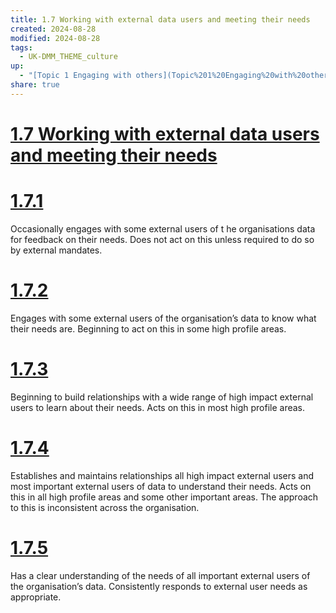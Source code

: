 ```yaml
---
title: 1.7 Working with external data users and meeting their needs
created: 2024-08-28
modified: 2024-08-28
tags:
  - UK-DMM_THEME_culture
up:
  - "[Topic 1 Engaging with others](Topic%201%20Engaging%20with%20others.md)"
share: true
---
```

# [1.7 Working with external data users and meeting their needs](1.7%20Working%20with%20external%20data%20users%20and%20meeting%20their%20needs.md)
# [1.7.1](1.7.1.md)

Occasionally engages with some external users of t he organisations data for feedback on their needs. Does not act on this unless required to do so by external mandates.

# [1.7.2](1.7.2.md)

Engages with some external users of the organisation’s data to know what their needs are. Beginning to act on this in some high profile areas.

# [1.7.3](1.7.3.md)

Beginning to build relationships with a wide range of high impact external users to learn about their needs. Acts on this in most high profile areas.

# [1.7.4](1.7.4.md)

Establishes and maintains relationships all high impact external users and most important external users of data to understand their needs. Acts on this in all high profile areas and some other important areas. The approach to this is inconsistent across the organisation.

# [1.7.5](1.7.5.md)

Has a clear understanding of the needs of all important external users of the organisation’s data. Consistently responds to external user needs as appropriate.
